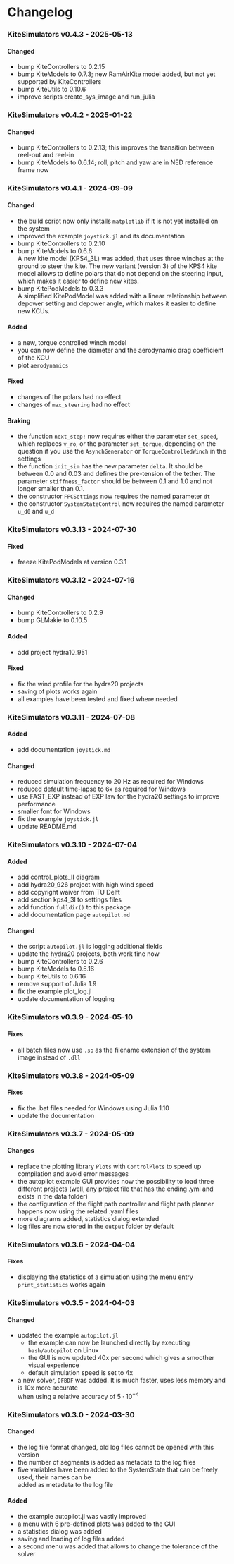 # Changelog
### KiteSimulators v0.4.3 - 2025-05-13
#### Changed
- bump KiteControllers to 0.2.15
- bump KiteModels to 0.7.3; new RamAirKite model added, but not yet supported by KiteControllers
- bump KiteUtils to 0.10.6
- improve scripts create_sys_image and run_julia

### KiteSimulators v0.4.2 - 2025-01-22
#### Changed
- bump KiteControllers to 0.2.13; this improves the transition between reel-out and reel-in
- bump KiteModels to 0.6.14; roll, pitch and yaw are in NED reference frame now

### KiteSimulators v0.4.1 - 2024-09-09
#### Changed
- the build script now only installs `matplotlib` if it is not yet installed on the system
- improved the example `joystick.jl` and its documentation
- bump KiteControllers to 0.2.10
- bump KiteModels to 0.6.6  
A new kite model (KPS4_3L) was added, that uses three winches at the ground to steer the kite.
The new variant (version 3) of the KPS4 kite model allows to define polars that do not depend on the steering input, which makes it easier to define new kites.
- bump KitePodModels to 0.3.3  
A simplified KitePodModel was added with a linear relationship between depower setting and depower angle, which makes it easier to define new KCUs.
#### Added
- a new, torque controlled winch model
- you can now define the diameter and the aerodynamic drag coefficient of the KCU
- plot `aerodynamics`
#### Fixed
- changes of the polars had no effect
- changes of ```max_steering``` had no effect
#### Braking
- the function `next_step!` now requires either the parameter `set_speed`, which replaces `v_ro`, or the parameter `set_torque`, depending on the question if you use the `AsynchGenerator` or `TorqueControlledWinch` in the settings
- the function `init_sim` has the new parameter `delta`. It should be between 0.0 and 0.03 and defines the pre-tension of the tether. The parameter `stiffness_factor` should be between 0.1 and 1.0 and not longer smaller than 0.1.
- the constructor `FPCSettings` now requires the named parameter `dt`
- the constructor `SystemStateControl` now requires the named parameter `u_d0` and `u_d`

### KiteSimulators v0.3.13 - 2024-07-30
#### Fixed
- freeze KitePodModels at version 0.3.1

### KiteSimulators v0.3.12 - 2024-07-16
#### Changed
- bump KiteControllers to 0.2.9
- bump GLMakie to 0.10.5
#### Added
- add project hydra10_951
#### Fixed
- fix the wind profile for the hydra20 projects
- saving of plots works again
- all examples have been tested and fixed where needed

### KiteSimulators v0.3.11 - 2024-07-08
#### Added
- add documentation `joystick.md`

#### Changed
- reduced simulation frequency to 20 Hz as required for Windows
- reduced default time-lapse to 6x as required for Windows
- use FAST_EXP instead of EXP law for the hydra20 settings to improve performance
- smaller font for Windows
- fix the example `joystick.jl`
- update README.md

### KiteSimulators v0.3.10 - 2024-07-04
#### Added
- add control_plots_II diagram
- add hydra20_926 project with high wind speed
- add copyright waiver from TU Delft
- add section kps4_3l to settings files
- add function `fulldir()` to this package
- add documentation page `autopilot.md`
#### Changed
- the script `autopilot.jl` is logging additional fields
- update the hydra20 projects, both work fine now
- bump KiteControllers to 0.2.6
- bump KiteModels to 0.5.16
- bump KiteUtils to 0.6.16
- remove support of Julia 1.9
- fix the example plot_log.jl
- update documentation of logging

###  KiteSimulators v0.3.9 - 2024-05-10
#### Fixes
- all batch files now use `.so` as the filename extension of the system image instead of `.dll`

###  KiteSimulators v0.3.8 - 2024-05-09
#### Fixes
- fix the .bat files needed for Windows using Julia 1.10
- update the documentation

### KiteSimulators v0.3.7 - 2024-05-09
#### Changes
- replace the plotting library `Plots` with `ControlPlots` to speed up compilation and avoid error messages
- the autopilot example GUI provides now the possibility to load three different projects (well, any project file that has the ending .yml and exists in the data folder)
- the configuration of the flight path controller and flight path planner happens now using the related .yaml files
- more diagrams added, statistics dialog extended
- log files are now stored in the `output` folder by default

### KiteSimulators v0.3.6 - 2024-04-04
#### Fixes
- displaying the statistics of a simulation using the menu entry `print_statistics` works again

### KiteSimulators v0.3.5 - 2024-04-03
#### Changed
- updated the example `autopilot.jl`  
  - the example can now be launched directly by executing `bash/autopilot` on Linux  
  - the GUI is now updated 40x per second which gives a smoother visual experience
  - default simulation speed is set to 4x
- a new solver, `DFBDF` was added. It is much faster, uses less memory and is 10x more accurate  
  when using a relative accuracy of $5 \cdot 10^{-4}$

### KiteSimulators v0.3.0 - 2024-03-30
#### Changed
- the log file format changed, old log files cannot be opened with this version
- the number of segments is added as metadata to the log files
- five variables have been added to the SystemState that can be freely used, their names can be  
  added as metadata to the log file

#### Added
- the example autopilot.jl was vastly improved
- a menu with 6 pre-defined plots was added to the GUI
- a statistics dialog was added
- saving and loading of log files added
- a second menu was added that allows to change the tolerance of the solver
